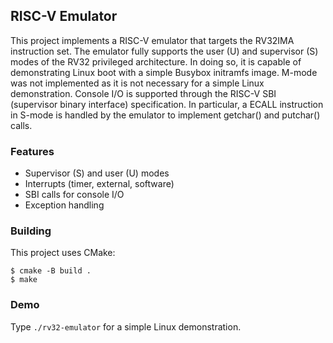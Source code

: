 ## RISC-V Emulator

This project implements a RISC-V emulator that targets the RV32IMA instruction set.
The emulator fully supports the user (U) and supervisor (S) modes of the RV32 privileged architecture.
In doing so, it is capable of demonstrating Linux boot with a simple Busybox initramfs image.
M-mode was not implemented as it is not necessary for a simple Linux demonstration.
Console I/O is supported through the RISC-V SBI (supervisor binary interface) specification.
In particular, a ECALL instruction in S-mode is handled by the emulator to implement getchar() and putchar() calls.

### Features
 * Supervisor (S) and user (U) modes
 * Interrupts (timer, external, software)
 * SBI calls for console I/O
 * Exception handling

### Building

This project uses CMake:

```shell
$ cmake -B build .
$ make
```

### Demo

Type `./rv32-emulator` for a simple Linux demonstration.
